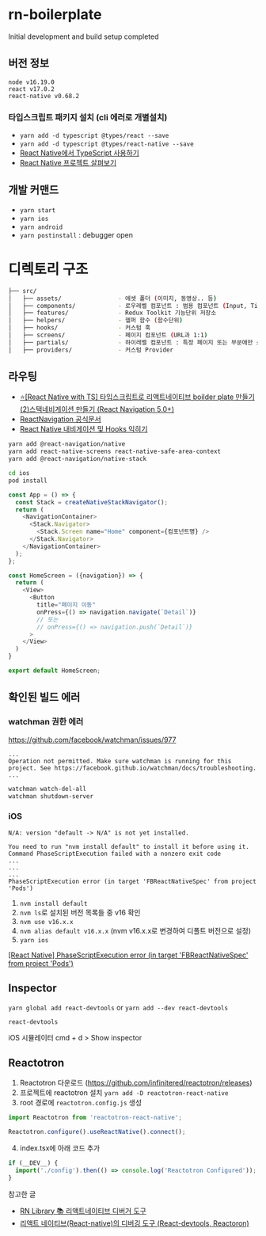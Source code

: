 # rn-boilerplate

Initial development and build setup completed

## 버전 정보

```
node v16.19.0
react v17.0.2
react-native v0.68.2
```

### 타입스크립트 패키지 설치 (cli 에러로 개별설치)

- `yarn add -d typescript @types/react --save`
- `yarn add -d typescript @types/react-native --save`
- [React Native에서 TypeScript 사용하기](https://dev-yakuza.posstree.com/ko/react-native/typescript/)
- [React Native 프로젝트 살펴보기](https://devbksheen.tistory.com/entry/React-Native-%ED%94%84%EB%A1%9C%EC%A0%9D%ED%8A%B8-%EC%82%B4%ED%8E%B4%EB%B3%B4%EA%B8%B0)

## 개발 커맨드

- `yarn start`
- `yarn ios`
- `yarn android`
- `yarn postinstall` : debugger open

# 디렉토리 구조

```bash
├── src/
│   ├── assets/                - 에셋 폴더 (이미지, 동영상.. 등)
│   ├── components/            - 로우레벨 컴포넌트 : 범용 컴포넌트 (Input, Title, Section ... 등)
│   ├── features/              - Redux Toolkit 기능단위 저장소
│   ├── helpers/               - 헬퍼 함수 (함수단위)
│   ├── hooks/                 - 커스텀 훅
│   ├── screens/               - 페이지 컴포넌트 (URL과 1:1)
│   ├── partials/              - 하이레벨 컴포넌트 : 특정 페이지 또는 부분에만 쓰이거나, 비즈니스 로직이 포함된 컴포넌트 (IntroBox, Header... 등)
│   ├── providers/             - 커스텀 Provider
```

## 라우팅

- [⭐️[React Native with TS] 타입스크립트로 리액트네이티브 boilder plate 만들기 (2)스택네비게이션 만들기 (React Navigation 5.0+)](https://velog.io/@ant-now/React-Native-with-TS-%ED%83%80%EC%9E%85%EC%8A%A4%ED%81%AC%EB%A6%BD%ED%8A%B8%EB%A1%9C-%EB%A6%AC%EC%95%A1%ED%8A%B8%EB%84%A4%EC%9D%B4%ED%8B%B0%EB%B8%8C-boilder-plate-%EB%A7%8C%EB%93%A4%EA%B8%B0-2%EC%8A%A4%ED%83%9D%EB%84%A4%EB%B9%84%EA%B2%8C%EC%9D%B4%EC%85%98-%EB%A7%8C%EB%93%A4%EA%B8%B0-React-Navigation-5.0)
- [ReactNavigation 공식문서](https://reactnavigation.org/docs/getting-started)
- [React Native 내비게이션 및 Hooks 익히기](https://code-masterjung.tistory.com/126)

```bash
yarn add @react-navigation/native
yarn add react-native-screens react-native-safe-area-context
yarn add @react-navigation/native-stack
```

```bash
cd ios
pod install
```

```javascript
const App = () => {
  const Stack = createNativeStackNavigator();
  return (
    <NavigationContainer>
      <Stack.Navigator>
        <Stack.Screen name="Home" component={컴포넌트명} />
      </Stack.Navigator>
    </NavigationContainer>
  );
};
```

```javascript
const HomeScreen = ({navigation}) => {
  return (
    <View>
      <Button
        title="페이지 이동"
        onPress={() => navigation.navigate(`Detail`)}
        // 또는
        // onPress={() => navigation.push(`Detail`)}
      >
    </View>
  )
}

export default HomeScreen;
```

## 확인된 빌드 에러

### watchman 권한 에러

https://github.com/facebook/watchman/issues/977

```
...
Operation not permitted. Make sure watchman is running for this project. See https://facebook.github.io/watchman/docs/troubleshooting.
...
```

```bash
watchman watch-del-all
watchman shutdown-server
```

### iOS

```
N/A: version "default -> N/A" is not yet installed.

You need to run "nvm install default" to install it before using it.
Command PhaseScriptExecution failed with a nonzero exit code
...
...
...
PhaseScriptExecution error (in target 'FBReactNativeSpec' from project 'Pods')
```

1. `nvm install default `
2. `nvm ls`로 설치된 버전 목록들 중 v16 확인
3. `nvm use v16.x.x`
4. `nvm alias default v16.x.x`
   (nvm v16.x.x로 변경하여 디폴트 버전으로 설정)
5. `yarn ios`

[[React Native] PhaseScriptExecution error (in target 'FBReactNativeSpec' from project 'Pods')](https://velog.io/@jw4185/React-Native-PhaseScriptExecution-error-in-target-FBReactNativeSpec-from-project-Pods)

## Inspector

`yarn global add react-devtools` or `yarn add --dev react-devtools`

`react-devtools`

iOS 시뮬레이터 cmd + d > Show inspector

## Reactotron

1. Reactotron 다운로드 (https://github.com/infinitered/reactotron/releases)
2. 프로젝트에 reactotron 설치 `yarn add -D reactotron-react-native`
3. root 경로에 `reactotron.config.js` 생성

```javascript
import Reactotron from 'reactotron-react-native';

Reactotron.configure().useReactNative().connect();
```

4. index.tsx에 아래 코드 추가

```javascript
if (__DEV__) {
  import('./config').then(() => console.log('Reactotron Configured'));
}
```

참고한 글

- [RN Library 📚 리액트네이티브 디버거 도구](https://velog.io/@dody_/RN-Library-%EB%A6%AC%EC%95%A1%ED%8A%B8%EB%84%A4%EC%9D%B4%ED%8B%B0%EB%B8%8C-%EB%94%94%EB%B2%84%EA%B1%B0-%EB%8F%84%EA%B5%AC-react-native-debugger-redux-devtools-react-native-debugger-open)
- [리액트 네이티브(React-native)의 디버깅 도구 (React-devtools, Reactoron)](https://1nnovator.tistory.com/78)
